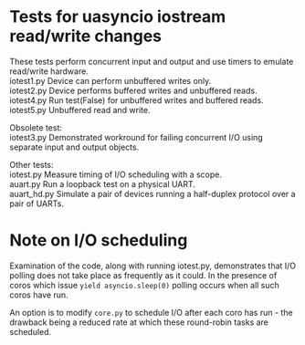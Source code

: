 # Tests for uasyncio iostream read/write changes

These tests perform concurrent input and output and use timers to
emulate read/write hardware.  
iotest1.py Device can perform unbuffered writes only.  
iotest2.py Device performs buffered writes and unbuffered reads.  
iotest4.py Run test(False) for unbuffered writes and buffered reads.  
iotest5.py Unbuffered read and write.  

Obsolete test:  
iotest3.py Demonstrated workround for failing concurrent I/O using separate
input and output objects.  

Other tests:  
iotest.py Measure timing of I/O scheduling with a scope.  
auart.py Run a loopback test on a physical UART.  
auart_hd.py Simulate a pair of devices running a half-duplex protocol over a
pair of UARTs.

# Note on I/O scheduling

Examination of the code, along with running iotest.py, demonstrates that I/O
polling does not take place as frequently as it could. In the presence of coros
which issue `yield asyncio.sleep(0)` polling occurs when all such coros have
run.

An option is to modify `core.py` to schedule I/O after each coro has run - the
drawback being a reduced rate at which these round-robin tasks are scheduled.
